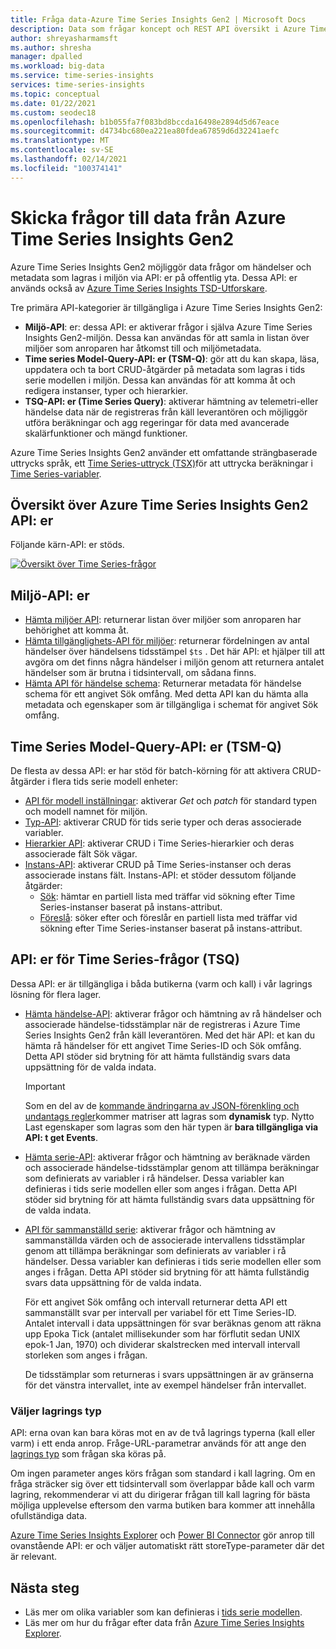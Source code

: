 ```yaml
---
title: Fråga data-Azure Time Series Insights Gen2 | Microsoft Docs
description: Data som frågar koncept och REST API översikt i Azure Time Series Insights Gen2.
author: shreyasharmamsft
ms.author: shresha
manager: dpalled
ms.workload: big-data
ms.service: time-series-insights
services: time-series-insights
ms.topic: conceptual
ms.date: 01/22/2021
ms.custom: seodec18
ms.openlocfilehash: b1b055fa7f083bd8bccda16498e2894d5d67eace
ms.sourcegitcommit: d4734bc680ea221ea80fdea67859d6d32241aefc
ms.translationtype: MT
ms.contentlocale: sv-SE
ms.lasthandoff: 02/14/2021
ms.locfileid: "100374141"
---
```

# <a name="querying-data-from-azure-time-series-insights-gen2"></a>Skicka frågor till data från Azure Time Series Insights Gen2

Azure Time Series Insights Gen2 möjliggör data frågor om händelser och metadata som lagras i miljön via API: er på offentlig yta. Dessa API: er används också av [Azure Time Series Insights TSD-Utforskare](./concepts-ux-panels.md).

Tre primära API-kategorier är tillgängliga i Azure Time Series Insights Gen2:

* **Miljö-API**: er: dessa API: er aktiverar frågor i själva Azure Time Series Insights Gen2-miljön. Dessa kan användas för att samla in listan över miljöer som anroparen har åtkomst till och miljömetadata.
* **Time series Model-Query-API: er (TSM-Q)**: gör att du kan skapa, läsa, uppdatera och ta bort CRUD-åtgärder på metadata som lagras i tids serie modellen i miljön. Dessa kan användas för att komma åt och redigera instanser, typer och hierarkier.
* **TSQ-API: er (Time Series Query)**: aktiverar hämtning av telemetri-eller händelse data när de registreras från käll leverantören och möjliggör utföra beräkningar och agg regeringar för data med avancerade skalärfunktioner och mängd funktioner.

Azure Time Series Insights Gen2 använder ett omfattande strängbaserade uttrycks språk, ett [Time Series-uttryck (TSX)](/rest/api/time-series-insights/reference-time-series-expression-syntax)för att uttrycka beräkningar i [Time Series-variabler](./concepts-variables.md).

## <a name="azure-time-series-insights-gen2-apis-overview"></a>Översikt över Azure Time Series Insights Gen2 API: er

Följande kärn-API: er stöds.

[![Översikt över Time Series-frågor](media/v2-update-tsq/tsq.png)](media/v2-update-tsq/tsq.png#lightbox)

## <a name="environment-apis"></a>Miljö-API: er

* [Hämta miljöer API](/rest/api/time-series-insights/management(gen1/gen2)/accesspolicies/listbyenvironment): returnerar listan över miljöer som anroparen har behörighet att komma åt.
* [Hämta tillgänglighets-API för miljöer](/rest/api/time-series-insights/dataaccessgen2/query/getavailability): returnerar fördelningen av antal händelser över händelsens tidsstämpel `$ts` . Det här API: et hjälper till att avgöra om det finns några händelser i miljön genom att returnera antalet händelser som är brutna i tidsintervall, om sådana finns.
* [Hämta API för händelse schema](/rest/api/time-series-insights/dataaccessgen2/query/geteventschema): Returnerar metadata för händelse schema för ett angivet Sök omfång. Med detta API kan du hämta alla metadata och egenskaper som är tillgängliga i schemat för angivet Sök omfång.

## <a name="time-series-model-query-tsm-q-apis"></a>Time Series Model-Query-API: er (TSM-Q)

De flesta av dessa API: er har stöd för batch-körning för att aktivera CRUD-åtgärder i flera tids serie modell enheter:

* [API för modell inställningar](/rest/api/time-series-insights/reference-model-apis): aktiverar *Get* och *patch* för standard typen och modell namnet för miljön.
* [Typ-API](/rest/api/time-series-insights/reference-model-apis#types-api): aktiverar CRUD för tids serie typer och deras associerade variabler.
* [Hierarkier API](/rest/api/time-series-insights/reference-model-apis#hierarchies-api): aktiverar CRUD i Time Series-hierarkier och deras associerade fält Sök vägar.
* [Instans-API](/rest/api/time-series-insights/reference-model-apis#instances-api): aktiverar CRUD på Time Series-instanser och deras associerade instans fält. Instans-API: et stöder dessutom följande åtgärder:
  * [Sök](/rest/api/time-series-insights/dataaccessgen2/timeseriesinstances/search): hämtar en partiell lista med träffar vid sökning efter Time Series-instanser baserat på instans-attribut.
  * [Föreslå](/rest/api/time-series-insights/dataaccessgen2/timeseriesinstances/suggest): söker efter och föreslår en partiell lista med träffar vid sökning efter Time Series-instanser baserat på instans-attribut.

## <a name="time-series-query-tsq-apis"></a>API: er för Time Series-frågor (TSQ)

Dessa API: er är tillgängliga i båda butikerna (varm och kall) i vår lagrings lösning för flera lager. 

* [Hämta händelse-API](/rest/api/time-series-insights/dataaccessgen2/query/execute#getevents): aktiverar frågor och hämtning av rå händelser och associerade händelse-tidsstämplar när de registreras i Azure Time Series Insights Gen2 från käll leverantören. Med det här API: et kan du hämta rå händelser för ett angivet Time Series-ID och Sök omfång. Detta API stöder sid brytning för att hämta fullständig svars data uppsättning för de valda indata.

  > [!IMPORTANT]
  > Som en del av de [kommande ändringarna av JSON-förenkling och undantags regler](./ingestion-rules-update.md)kommer matriser att lagras som **dynamisk** typ. Nytto Last egenskaper som lagras som den här typen är **bara tillgängliga via API: t get Events**.

* [Hämta serie-API](/rest/api/time-series-insights/dataaccessgen2/query/execute#getseries): aktiverar frågor och hämtning av beräknade värden och associerade händelse-tidsstämplar genom att tillämpa beräkningar som definierats av variabler i rå händelser. Dessa variabler kan definieras i tids serie modellen eller som anges i frågan. Detta API stöder sid brytning för att hämta fullständig svars data uppsättning för de valda indata.

* [API för sammanställd serie](/rest/api/time-series-insights/dataaccessgen2/query/execute#aggregateseries): aktiverar frågor och hämtning av sammanställda värden och de associerade intervallens tidsstämplar genom att tillämpa beräkningar som definierats av variabler i rå händelser. Dessa variabler kan definieras i tids serie modellen eller som anges i frågan. Detta API stöder sid brytning för att hämta fullständig svars data uppsättning för de valda indata.
  
  För ett angivet Sök omfång och intervall returnerar detta API ett sammanställt svar per intervall per variabel för ett Time Series-ID. Antalet intervall i data uppsättningen för svar beräknas genom att räkna upp Epoka Tick (antalet millisekunder som har förflutit sedan UNIX epok-1 Jan, 1970) och dividerar skalstrecken med intervall intervall storleken som anges i frågan.

  De tidsstämplar som returneras i svars uppsättningen är av gränserna för det vänstra intervallet, inte av exempel händelser från intervallet.


### <a name="selecting-store-type"></a>Väljer lagrings typ

API: erna ovan kan bara köras mot en av de två lagrings typerna (kall eller varm) i ett enda anrop. Fråge-URL-parametrar används för att ange den [lagrings typ](/rest/api/time-series-insights/dataaccessgen2/query/execute#uri-parameters) som frågan ska köras på. 

Om ingen parameter anges körs frågan som standard i kall lagring. Om en fråga sträcker sig över ett tidsintervall som överlappar både kall och varm lagring, rekommenderar vi att du dirigerar frågan till kall lagring för bästa möjliga upplevelse eftersom den varma butiken bara kommer att innehålla ofullständiga data. 

[Azure Time Series Insights Explorer](./concepts-ux-panels.md) och [Power BI Connector](./how-to-connect-power-bi.md) gör anrop till ovanstående API: er och väljer automatiskt rätt storeType-parameter där det är relevant. 


## <a name="next-steps"></a>Nästa steg

* Läs mer om olika variabler som kan definieras i [tids serie modellen](./concepts-model-overview.md).
* Läs mer om hur du frågar efter data från [Azure Time Series Insights Explorer](./concepts-ux-panels.md).
